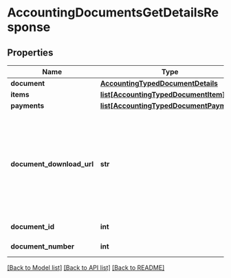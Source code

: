 # AccountingDocumentsGetDetailsResponse

## Properties
Name | Type | Description | Notes
------------ | ------------- | ------------- | -------------
**document** | [**AccountingTypedDocumentDetails**](AccountingTypedDocumentDetails.md) |  | [optional] 
**items** | [**list[AccountingTypedDocumentItem]**](AccountingTypedDocumentItem.md) |  | [optional] 
**payments** | [**list[AccountingTypedDocumentPayment]**](AccountingTypedDocumentPayment.md) |  | [optional] 
**document_download_url** | **str** | Document download URL&lt;div&gt;&lt;i&gt;Produced document will be original (on first fetching), or certified copy.&lt;/i&gt;&lt;/div&gt; | [optional] 
**document_id** | **int** | Document identifier | [optional] 
**document_number** | **int** | Document number | [optional] 

[[Back to Model list]](../README.md#documentation-for-models) [[Back to API list]](../README.md#documentation-for-api-endpoints) [[Back to README]](../README.md)


